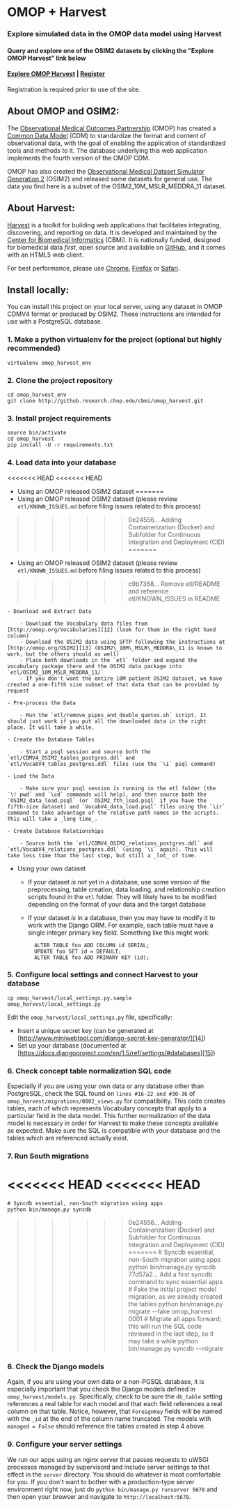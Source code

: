 # OMOP + Harvest

### Explore simulated data in the OMOP data model using Harvest

#### Query and explore one of the OSIM2 datasets by clicking the "Explore OMOP Harvest" link below

#### [Explore OMOP Harvest][1] | [Register][2]

Registration is required prior to use of the site.

## About OMOP and OSIM2:

The [Observational Medical Outcomes Partnership][3] (OMOP) has created a [Common Data Model][4] (CDM) to standardize the format and content of observational data, with the goal of enabling the application of standardized tools and methods to it. The database underlying this web application implements the fourth version of the OMOP CDM.

OMOP has also created the [Observational Medical Dataset Simulator Generation 2][5] (OSIM2) and released some datasets for general use. The data you find here is a subset of the OSIM2\_10M\_MSLR\_MEDDRA\_11 dataset.

## About Harvest:

[Harvest][6] is a toolkit for building web applications that facilitates integrating, discovering, and reporting on data. It is developed and maintained by the [Center for Biomedical Informatics][7] (CBMi). It is nationally funded, designed for biomedical data _first_, open source and available on [GitHub][8], and it comes with an HTML5 web client.

For best performance, please use [Chrome][9], [Firefox][10] or [Safari][11].

## Install locally:

You can install this project on your local server, using any dataset in OMOP CDMV4 format or produced by OSIM2. These instructions are intended for use with a PostgreSQL database.

### 1. Make a python virtualenv for the project (optional but highly recommended)

    virtualenv omop_harvest_env

### 2. Clone the project repository

    cd omop_harvest_env
    git clone http://github.research.chop.edu/cbmi/omop_harvest.git

### 3. Install project requirements

    source bin/activate
    cd omop_harvest
    pip install -U -r requirements.txt

### 4. Load data into your database

<<<<<<< HEAD
<<<<<<< HEAD
- Using an OMOP released OSIM2 dataset
=======
- Using an OMOP released OSIM2 dataset (please review `etl/KNOWN_ISSUES.md` before filing issues related to this process)
>>>>>>> 0e24556... Adding Containerization (Docker) and Subfolder for Continuous Integration and Deployment (CID)
=======
- Using an OMOP released OSIM2 dataset (please review `etl/KNOWN_ISSUES.md` before filing issues related to this process)
>>>>>>> c9b7368... Remove etl/README and reference etl/KNOWN_ISSUES in README

    - Download and Extract Data
    
        - Download the Vocabulary data files from [http://omop.org/Vocabularies][12] (look for them in the right hand column)
        - Download the OSIM2 data using SFTP following the instructions at [http://omop.org/OSIM2][13] (OSIM2\_10M\_MSLR\_MEDDRA\_11 is known to work, but the others should as well)
        - Place both downloads in the `etl` folder and expand the vocabulary package there and the OSIM2 data package into `etl/OSIM2_10M_MSLR_MEDDRA_11/`
        - If you don't want the entire 10M patient OSIM2 dataset, we have created a one-fifth size subset of that data that can be provided by request
    
    - Pre-process the Data
    
        - Run the `etl/remove_pipes_and_double_quotes.sh` script. It should just work if you put all the downloaded data in the right place. It will take a while.
    
    - Create the Database Tables
    
        - Start a psql session and source both the `etl/CDMV4_OSIM2_tables_postgres.ddl` and `etl/VocabV4_tables_postgres.ddl` files (use the `\i` psql command)
    
    - Load the Data
    
        - Make sure your psql session is running in the etl folder (the `\! pwd` and `\cd` commands will help), and then source both the `OSIM2_data_load.psql` (or `OSIM2_fth_load.psql` if you have the fifth-size dataset) and `VocabV4_data_load.psql` files using the `\ir` command to take advantage of the relative path names in the scripts. This will take a _long time_.
    
    - Create Database Relationships
    
        - Source both the `etl/CDMV4_OSIM2_relations_postgres.ddl` and `etl/VocabV4_relations_postgres.ddl` (using `\i` again). This will take less time than the last step, but still a _lot_ of time.

- Using your own dataset

    - If your dataset _is not_ yet in a database, use some version of the preprocessing, table creation, data loading, and relationship creation scripts found in the `etl` folder. They will likely have to be modified depending on the format of your data and the target database

    - If your dataset _is_ in a database, then you may have to modify it to work with the Django ORM. For example, each table must have a single integer primary key field. Something like this might work:

            ALTER TABLE foo ADD COLUMN id SERIAL; 
            UPDATE foo SET id = DEFAULT;
            ALTER TABLE foo ADD PRIMARY KEY (id);

### 5. Configure local settings and connect Harvest to your database

    cp omop_harvest/local_settings.py.sample omop_harvest/local_settings.py

Edit the `omop_harvest/local_settings.py` file, specifically:
- Insert a unique secret key (can be generated at [http://www.miniwebtool.com/django-secret-key-generator/][14])
- Set up your database (documented at [https://docs.djangoproject.com/en/1.5/ref/settings/#databases][15])

### 6. Check concept table normalization SQL code

Especially if you are using your own data or any database other than PostgreSQL, check the SQL found on `lines #16-22 and #30-36` of `omop_harvest/migrations/0002_views.py` for compatibility.
This code creates tables, each of which represents Vocabulary concepts that apply to a particular field in the data model. This further normalization of the data model is necessary in order for Harvest to make these concepts available as expected. 
Make sure the SQL is compatible with your database and the tables which are referenced actually exist.

### 7. Run South migrations

<<<<<<< HEAD
<<<<<<< HEAD
=======
    # Syncdb essential, non-South migration using apps
    python bin/manage.py syncdb
>>>>>>> 0e24556... Adding Containerization (Docker) and Subfolder for Continuous Integration and Deployment (CID)
=======
    # Syncdb essential, non-South migration using apps
    python bin/manage.py syncdb
>>>>>>> 77d57a2... Add a first syncdb command to sync essential apps
    # Fake the initial project model migration, as we already created the tables
    python bin/manage.py migrate --fake omop_harvest 0001
    # Migrate all apps forward; this will run the SQL code reviewed in the last step, so it may take a while
    python bin/manage.py syncdb --migrate 


### 8. Check the Django models

Again, if you are using your own data or a non-PGSQL database, it is especially important that you check the Django models defined in `omop_harvest/models.py`. 
Specifically, check to be sure the `db_table` setting references a real table for each model and that each field references a real column on that table. Notice, however, that `ForeignKey` fields will be named with the `_id` at the end of the column name truncated. 
The models with `managed = False` should reference the tables created in step 4 above.

### 9. Configure your server settings

We run our apps using an nginx server that passes requests to uWSGI processes managed by supervisord and include server settings to that effect in the `server` directory. You should do whatever is most comfortable for you. 
If you don't want to bother with a production-type server environment right now, just do `python bin/manage.py runserver 5678` and then open your browser and navigate to `http://localhost:5678`.

[1]:    http://resrhtiuws06.research.chop.edu/omop/query/ "Query OMOP Harvest"
[2]:    http://resrhtiuws06.research.chop.edu/omop/register/ "Register for OMOP Harvest access"
[3]:    http://omop.org "OMOP"
[4]:    http://omop.org/CDM "OMOP CDM"
[5]:    http://omop.org/OSIM2 "OMOP OSIM2"
[6]:    http://harvest.research.chop.edu "Harvest Site"
[7]:    http://cbmi.research.chop.edu "CBMi Home"
[8]:    https://github.com/cbmi/harvest/ "Harvest GitHub"
[9]:    http://www.google.com/chrome "Chrome Browser"
[10]:   http://www.mozilla.org "Firefox Browser"
[11]:   http://www.apple.com/safari/ "Safari Browser"
[12]:   http://omop.org/Vocabularies "OMOP Vocabularies"
[13]:   http://omop.org/OSIM2 "OMOP OSIM2"
[14]:   http://www.miniwebtool.com/django-secret-key-generator/ "Secret Key Generator"
[15]:   https://docs.djangoproject.com/en/1.5/ref/settings/#databases "Django Database Settings"
